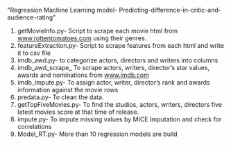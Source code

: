 "Regression Machine Learning model- Predicting-difference-in-critic-and-audience-rating" 

1. getMovieInfo.py- Script to scrape each movie html from www.rottentomatoes.com using their genres.
2. featureExtraction.py- Script to scrape features from each html and write it to csv file
3. imdb_awd.py- to categorize actors, directors and writers into columns
4. imdb_awd_scrape_ To scrape actors, writers, director’s star values, awards and nominations from www.imdb.com
5. imdb_impute.py- To assign actor, writer, director’s rank and awards information against the movie rows
6. predata.py- To clean the data.
7. getTopFiveMovies.py- To find the studios, actors, writers, directors five latest movies score at that time of release.
8. impute.py- To impute missing values by MICE Imputation and check for correlations
9. Model_RT.py- More than 10 regression models are build
